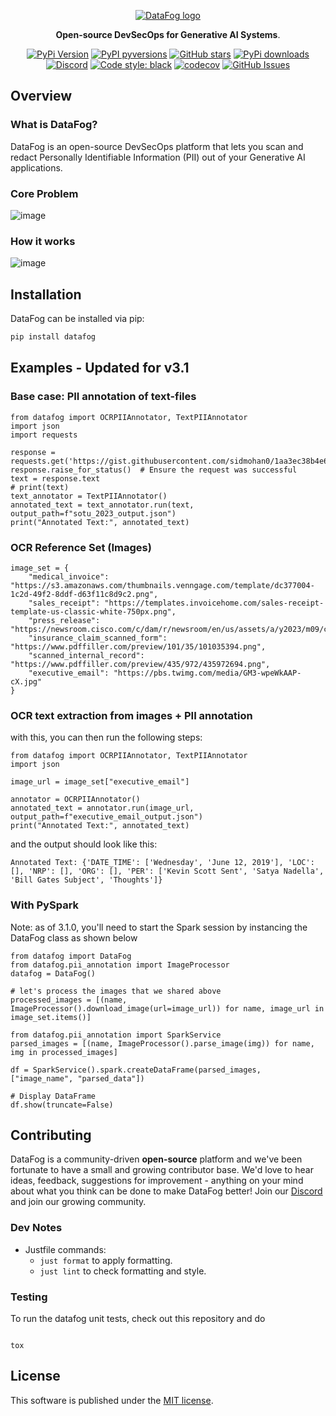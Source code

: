 <p align="center">
  <a href="https://www.datafog.ai"><img src="public/colorlogo.png" alt="DataFog logo"></a>
</p>

<p align="center">
    <b>Open-source DevSecOps for Generative AI Systems</b>. <br />
</p>

<p align="center">
  <a href="https://pypi.org/project/datafog/"><img src="https://img.shields.io/pypi/v/datafog.svg?style=flat-square" alt="PyPi Version"></a>
  <a href="https://pypi.org/project/datafog/"><img src="https://img.shields.io/pypi/pyversions/datafog.svg?style=flat-square" alt="PyPI pyversions"></a>
  <a href="https://github.com/datafog/datafog-python"><img src="https://img.shields.io/github/stars/datafog/datafog-python.svg?style=flat-square&logo=github&label=Stars&logoColor=white" alt="GitHub stars"></a>
  <a href="https://pypistats.org/packages/datafog"><img src="https://img.shields.io/pypi/dm/datafog.svg?style=flat-square" alt="PyPi downloads"></a>
  <a href="https://discord.gg/bzDth394R4"><img src="https://img.shields.io/discord/1173803135341449227?style=flat" alt="Discord"></a>
  <a href="https://github.com/psf/black"><img src="https://img.shields.io/badge/code%20style-black-000000.svg?style=flat-square" alt="Code style: black"></a>
  <a href="https://codecov.io/gh/datafog/datafog-python"><img src="https://img.shields.io/codecov/c/github/datafog/datafog-python.svg?style=flat-square" alt="codecov"></a>
  <a href="https://github.com/datafog/datafog-python/issues"><img src="https://img.shields.io/github/issues/datafog/datafog-python.svg?style=flat-square" alt="GitHub Issues"></a>
</p>

## Overview

### What is DataFog?

DataFog is an open-source DevSecOps platform that lets you scan and redact Personally Identifiable Information (PII) out of your Generative AI applications.

### Core Problem

![image](https://github.com/DataFog/datafog-python/assets/61345237/57fba4e5-21cc-458f-ac6a-6fbbb70a8de1)


### How it works

![image](https://github.com/DataFog/datafog-python/assets/61345237/91f4634a-8a9f-4621-81bc-09930feda78a)


## Installation

DataFog can be installed via pip:

```bash
pip install datafog
```

## Examples - Updated for v3.1

### Base case: PII annotation of text-files

```
from datafog import OCRPIIAnnotator, TextPIIAnnotator
import json
import requests

response = requests.get('https://gist.githubusercontent.com/sidmohan0/1aa3ec38b4e6594d3c34b113f2e0962d/raw/42e57146197be0f85a5901cd1dcdd9ad15b31bab/sotu_2023.txt')
response.raise_for_status()  # Ensure the request was successful
text = response.text
# print(text)
text_annotator = TextPIIAnnotator()
annotated_text = text_annotator.run(text, output_path=f"sotu_2023_output.json")
print("Annotated Text:", annotated_text)
```

### OCR Reference Set (Images)

```
image_set = {
    "medical_invoice": "https://s3.amazonaws.com/thumbnails.venngage.com/template/dc377004-1c2d-49f2-8ddf-d63f11c8d9c2.png",
    "sales_receipt": "https://templates.invoicehome.com/sales-receipt-template-us-classic-white-750px.png",
    "press_release": "https://newsroom.cisco.com/c/dam/r/newsroom/en/us/assets/a/y2023/m09/cisco_splunk_1200x675_v3.png",
    "insurance_claim_scanned_form": "https://www.pdffiller.com/preview/101/35/101035394.png",
    "scanned_internal_record": "https://www.pdffiller.com/preview/435/972/435972694.png",
    "executive_email": "https://pbs.twimg.com/media/GM3-wpeWkAAP-cX.jpg"
}

```

### OCR text extraction from images + PII annotation

with this, you can then run the following steps:

```
from datafog import OCRPIIAnnotator, TextPIIAnnotator
import json

image_url = image_set["executive_email"]

annotator = OCRPIIAnnotator()
annotated_text = annotator.run(image_url, output_path=f"executive_email_output.json")
print("Annotated Text:", annotated_text)

```

and the output should look like this:

```
Annotated Text: {'DATE_TIME': ['Wednesday', 'June 12, 2019'], 'LOC': [], 'NRP': [], 'ORG': [], 'PER': ['Kevin Scott Sent', 'Satya Nadella', 'Bill Gates Subject', 'Thoughts']}

```

### With PySpark

Note: as of 3.1.0, you'll need to start the Spark session by instancing the DataFog class as shown below

```
from datafog import DataFog
from datafog.pii_annotation import ImageProcessor
datafog = DataFog()

# let's process the images that we shared above
processed_images = [(name, ImageProcessor().download_image(url=image_url)) for name, image_url in image_set.items()]

from datafog.pii_annotation import SparkService
parsed_images = [(name, ImageProcessor().parse_image(img)) for name, img in processed_images]

df = SparkService().spark.createDataFrame(parsed_images, ["image_name", "parsed_data"])

# Display DataFrame
df.show(truncate=False)

```

## Contributing

DataFog is a community-driven **open-source** platform and we've been fortunate to have a small and growing contributor base. We'd love to hear ideas, feedback, suggestions for improvement - anything on your mind about what you think can be done to make DataFog better! Join our [Discord](https://discord.gg/bzDth394R4) and join our growing community.

### Dev Notes

- Justfile commands:
  - `just format` to apply formatting.
  - `just lint` to check formatting and style.

### Testing

To run the datafog unit tests, check out this repository and do

```

tox

```

## License

This software is published under the [MIT
license](https://en.wikipedia.org/wiki/MIT_License).
